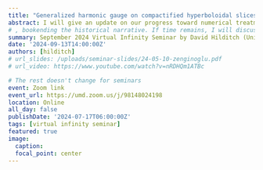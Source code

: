 ```yaml
---
title: "Generalized harmonic gauge on compactified hyperboloidal slices"
abstract: I will give an update on our progress toward numerical treatment of the hyperboloidal initial value problem with the generalized harmonic gauge formulation using a dual-foliation setup. This will include an overview of our general strategy, spherical and 3D toy models, the comprehensive treatment of spherical GR, and finally, a discussion of what remains to be done in the full 3D case.
# , bookending the historical narrative. If time remains, I will discuss the fundamental relevance of hyperboloidal time by demonstrating why coordinates matter even with covariance and speculate about the potential role of hyperboloidal time in quantum gravity.
summary: September 2024 Virtual Infinity Seminar by David Hilditch (University of Lisbon)
date: '2024-09-13T14:00:00Z'
authors: [hilditch]
# url_slides: /uploads/seminar-slides/24-05-10-zenginoglu.pdf
# url_video: https://www.youtube.com/watch?v=nRDHQm1ATBc

# The rest doesn't change for seminars
event: Zoom link
event_url: https://umd.zoom.us/j/98148024198
location: Online
all_day: false
publishDate: '2024-07-17T06:00:00Z'
tags: [virtual infinity seminar]
featured: true
image:  
  caption:
  focal_point: center
---
```

